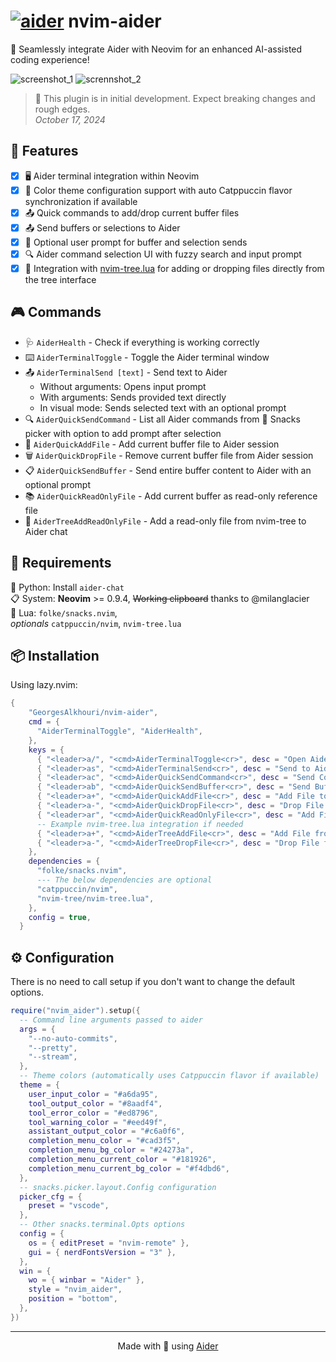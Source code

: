 # [![aider](https://avatars.githubusercontent.com/u/172139148?s=20&v=4)](https://aider.chat) nvim-aider

🤖 Seamlessly integrate Aider with Neovim for an enhanced AI-assisted coding experience!

![screenshot_1](https://github.com/user-attachments/assets/5d779f73-5441-4d24-8cce-e6dfdc5bf787)
![scrennshot_2](https://github.com/user-attachments/assets/6e8c3ed4-84d8-49bb-9aba-7d81323864d8)

> 🚧 This plugin is in initial development. Expect breaking changes and rough edges.  
> _October 17, 2024_

## 🌟 Features

- [x] 🖥️ Aider terminal integration within Neovim
- [x] 🎨 Color theme configuration support with auto Catppuccin flavor synchronization
      if available
- [x] 📤 Quick commands to add/drop current buffer files
- [x] 📤 Send buffers or selections to Aider
- [x] 💬 Optional user prompt for buffer and selection sends
- [x] 🔍 Aider command selection UI with fuzzy search and input prompt
- [x] 🌳 Integration with [nvim-tree.lua](https://github.com/nvim-tree/nvim-tree.lua)
      for adding or dropping files directly from the tree interface

## 🎮 Commands

- 🩺 `AiderHealth` - Check if everything is working correctly
- ⌨️ `AiderTerminalToggle` - Toggle the Aider terminal window
- 📤 `AiderTerminalSend [text]` - Send text to Aider
  - Without arguments: Opens input prompt
  - With arguments: Sends provided text directly
  - In visual mode: Sends selected text with an optional prompt
- 🔍 `AiderQuickSendCommand` - List all Aider commands from 🍿 Snacks picker
  with option to add prompt after selection
- 📁 `AiderQuickAddFile` - Add current buffer file to Aider session
- 🗑️ `AiderQuickDropFile` - Remove current buffer file from Aider session
- 📋 `AiderQuickSendBuffer` - Send entire buffer content to Aider
  with an optional prompt
- 📚 `AiderQuickReadOnlyFile` - Add current buffer as read-only reference file
- 🌳 `AiderTreeAddReadOnlyFile` - Add a read-only file from nvim-tree to Aider chat

## 🔗 Requirements

🐍 Python: Install `aider-chat`  
📋 System: **Neovim** >= 0.9.4, ~~Working clipboard~~ thanks to @milanglacier  
🌙 Lua: `folke/snacks.nvim`,  
_optionals_ `catppuccin/nvim`, `nvim-tree.lua`

## 📦 Installation

Using lazy.nvim:

```lua
{
    "GeorgesAlkhouri/nvim-aider",
    cmd = {
      "AiderTerminalToggle", "AiderHealth",
    },
    keys = {
      { "<leader>a/", "<cmd>AiderTerminalToggle<cr>", desc = "Open Aider" },
      { "<leader>as", "<cmd>AiderTerminalSend<cr>", desc = "Send to Aider", mode = { "n", "v" } },
      { "<leader>ac", "<cmd>AiderQuickSendCommand<cr>", desc = "Send Command To Aider" },
      { "<leader>ab", "<cmd>AiderQuickSendBuffer<cr>", desc = "Send Buffer To Aider" },
      { "<leader>a+", "<cmd>AiderQuickAddFile<cr>", desc = "Add File to Aider" },
      { "<leader>a-", "<cmd>AiderQuickDropFile<cr>", desc = "Drop File from Aider" },
      { "<leader>ar", "<cmd>AiderQuickReadOnlyFile<cr>", desc = "Add File as Read-Only" },
      -- Example nvim-tree.lua integration if needed
      { "<leader>a+", "<cmd>AiderTreeAddFile<cr>", desc = "Add File from Tree to Aider", ft = "NvimTree" },
      { "<leader>a-", "<cmd>AiderTreeDropFile<cr>", desc = "Drop File from Tree from Aider", ft = "NvimTree" },
    },
    dependencies = {
      "folke/snacks.nvim",
      --- The below dependencies are optional
      "catppuccin/nvim",
      "nvim-tree/nvim-tree.lua",
    },
    config = true,
  }
```

## ⚙️ Configuration

There is no need to call setup if you don't want to change the default options.

```lua
require("nvim_aider").setup({
  -- Command line arguments passed to aider
  args = {
    "--no-auto-commits",
    "--pretty",
    "--stream",
  },
  -- Theme colors (automatically uses Catppuccin flavor if available)
  theme = {
    user_input_color = "#a6da95",
    tool_output_color = "#8aadf4",
    tool_error_color = "#ed8796",
    tool_warning_color = "#eed49f",
    assistant_output_color = "#c6a0f6",
    completion_menu_color = "#cad3f5",
    completion_menu_bg_color = "#24273a",
    completion_menu_current_color = "#181926",
    completion_menu_current_bg_color = "#f4dbd6",
  },
  -- snacks.picker.layout.Config configuration
  picker_cfg = {
    preset = "vscode",
  },
  -- Other snacks.terminal.Opts options
  config = {
    os = { editPreset = "nvim-remote" },
    gui = { nerdFontsVersion = "3" },
  },
  win = {
    wo = { winbar = "Aider" },
    style = "nvim_aider",
    position = "bottom",
  },
})
```

---

<div align="center">
Made with 🤖 using <a href="https://github.com/paul-gauthier/aider">Aider</a>
</div>
